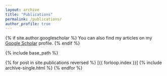 ```yaml
---
layout: archive
title: "Publications"
permalink: /publications/
author_profile: true
---
```

{% if site.author.googlescholar %}
  You can also find my articles on my <a href="{{site.author.googlescholar}}">Google Scholar</a> profile.
{% endif %}

{% include base_path %}

{% for post in site.publications reversed %}
  [{{ forloop.index }}]
  {% include archive-single.html %}
{% endfor %}
